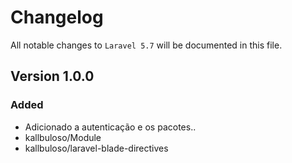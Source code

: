 # Changelog

All notable changes to `Laravel 5.7` will be documented in this file.

## Version 1.0.0

### Added
- Adicionado a autenticação e os pacotes..
- kallbuloso/Module
- kallbuloso/laravel-blade-directives
